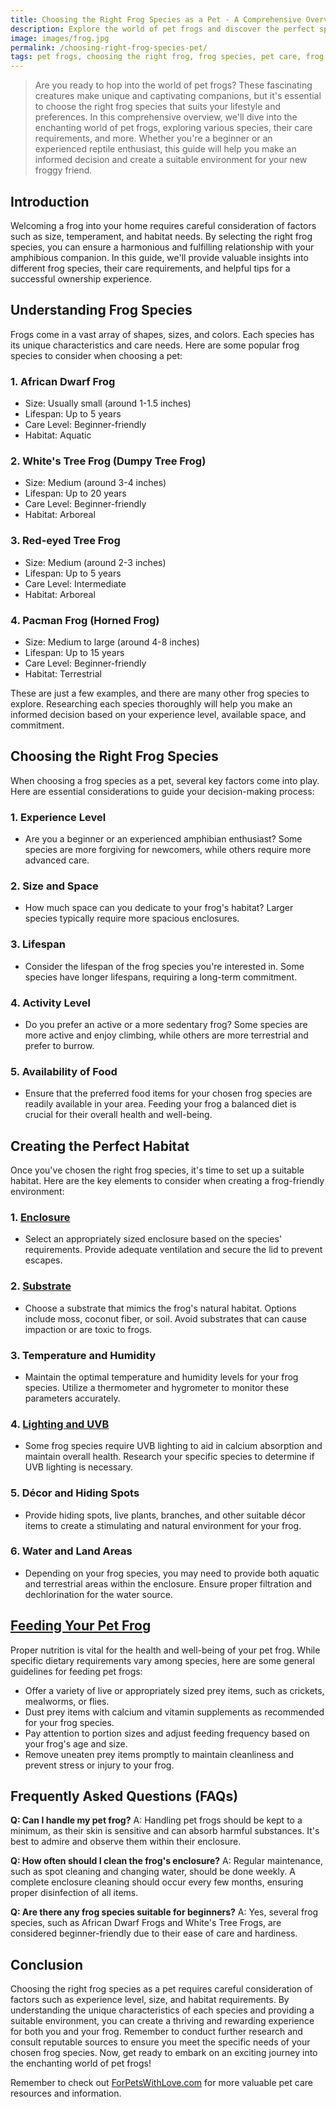 ```yaml
---
title: Choosing the Right Frog Species as a Pet - A Comprehensive Overview
description: Explore the world of pet frogs and discover the perfect species for your home. This comprehensive guide covers everything you need to know about choosing the right frog as a pet. From habitat requirements to feeding habits and more, we've got you covered!
image: images/frog.jpg
permalink: /choosing-right-frog-species-pet/
tags: pet frogs, choosing the right frog, frog species, pet care, frog habitats
---
```



> Are you ready to hop into the world of pet frogs? These fascinating creatures make unique and captivating companions, but it's essential to choose the right frog species that suits your lifestyle and preferences. In this comprehensive overview, we'll dive into the enchanting world of pet frogs, exploring various species, their care requirements, and more. Whether you're a beginner or an experienced reptile enthusiast, this guide will help you make an informed decision and create a suitable environment for your new froggy friend.

## Introduction

Welcoming a frog into your home requires careful consideration of factors such as size, temperament, and habitat needs. By selecting the right frog species, you can ensure a harmonious and fulfilling relationship with your amphibious companion. In this guide, we'll provide valuable insights into different frog species, their care requirements, and helpful tips for a successful ownership experience.

## Understanding Frog Species

Frogs come in a vast array of shapes, sizes, and colors. Each species has its unique characteristics and care needs. Here are some popular frog species to consider when choosing a pet:

### 1. African Dwarf Frog
- Size: Usually small (around 1-1.5 inches)
- Lifespan: Up to 5 years
- Care Level: Beginner-friendly
- Habitat: Aquatic

### 2. White's Tree Frog (Dumpy Tree Frog)
- Size: Medium (around 3-4 inches)
- Lifespan: Up to 20 years
- Care Level: Beginner-friendly
- Habitat: Arboreal

### 3. Red-eyed Tree Frog
- Size: Medium (around 2-3 inches)
- Lifespan: Up to 5 years
- Care Level: Intermediate
- Habitat: Arboreal

### 4. Pacman Frog (Horned Frog)
- Size: Medium to large (around 4-8 inches)
- Lifespan: Up to 15 years
- Care Level: Beginner-friendly
- Habitat: Terrestrial

These are just a few examples, and there are many other frog species to explore. Researching each species thoroughly will help you make an informed decision based on your experience level, available space, and commitment.

## Choosing the Right Frog Species

When choosing a frog species as a pet, several key factors come into play. Here are essential considerations to guide your decision-making process:

### 1. Experience Level
- Are you a beginner or an experienced amphibian enthusiast? Some species are more forgiving for newcomers, while others require more advanced care.

### 2. Size and Space
- How much space can you dedicate to your frog's habitat? Larger species typically require more spacious enclosures.

### 3. Lifespan
- Consider the lifespan of the frog species you're interested in. Some species have longer lifespans, requiring a long-term commitment.

### 4. Activity Level
- Do you prefer an active or a more sedentary frog? Some species are more active and enjoy climbing, while others are more terrestrial and prefer to burrow.

### 5. Availability of Food
- Ensure that the preferred food items for your chosen frog species are readily available in your area. Feeding your frog a balanced diet is crucial for their overall health and well-being.

## Creating the Perfect Habitat

Once you've chosen the right frog species, it's time to set up a suitable habitat. Here are the key elements to consider when creating a frog-friendly environment:

### 1. [Enclosure](https://www.amazon.com/s?k=frog+enclosure&crid=1BUPTWQQ4IJT7&sprefix=frog+enclosur%2Caps%2C266&linkCode=ll2&tag=forpetswith0d-20&linkId=5e73800a5b1bec5dcb78efa49afcacd3&language=en_US&ref_=as_li_ss_tl)
- Select an appropriately sized enclosure based on the species' requirements. Provide adequate ventilation and secure the lid to prevent escapes.

### 2. [Substrate](https://www.amazon.com/s?k=frog+substrate&crid=QI00Q3ANZYHE&sprefix=frog+substrate%2Caps%2C215&linkCode=ll2&tag=forpetswith0d-20&linkId=d52cea94b11d4f49aec70004f4e62a58&language=en_US&ref_=as_li_ss_tl)
- Choose a substrate that mimics the frog's natural habitat. Options include moss, coconut fiber, or soil. Avoid substrates that can cause impaction or are toxic to frogs.

### 3. Temperature and Humidity
- Maintain the optimal temperature and humidity levels for your frog species. Utilize a thermometer and hygrometer to monitor these parameters accurately.

### 4. [Lighting and UVB](https://forpetswithlove.com/best-selling-reptile-heating-lighting-products/)
- Some frog species require UVB lighting to aid in calcium absorption and maintain overall health. Research your specific species to determine if UVB lighting is necessary.

### 5. Décor and Hiding Spots
- Provide hiding spots, live plants, branches, and other suitable décor items to create a stimulating and natural environment for your frog.

### 6. Water and Land Areas
- Depending on your frog species, you may need to provide both aquatic and terrestrial areas within the enclosure. Ensure proper filtration and dechlorination for the water source.

## [Feeding Your Pet Frog](https://www.amazon.com/s?k=frog+food&crid=2RW6JUH7L4ZMA&sprefix=frog+food%2Caps%2C220&linkCode=ll2&tag=forpetswith0d-20&linkId=b9bfa267cd898a6e4c21f4be199b8ccc&language=en_US&ref_=as_li_ss_tl)

Proper nutrition is vital for the health and well-being of your pet frog. While specific dietary requirements vary among species, here are some general guidelines for feeding pet frogs:

- Offer a variety of live or appropriately sized prey items, such as crickets, mealworms, or flies.
- Dust prey items with calcium and vitamin supplements as recommended for your frog species.
- Pay attention to portion sizes and adjust feeding frequency based on your frog's age and size.
- Remove uneaten prey items promptly to maintain cleanliness and prevent stress or injury to your frog.

## Frequently Asked Questions (FAQs)

**Q: Can I handle my pet frog?**
A: Handling pet frogs should be kept to a minimum, as their skin is sensitive and can absorb harmful substances. It's best to admire and observe them within their enclosure.

**Q: How often should I clean the frog's enclosure?**
A: Regular maintenance, such as spot cleaning and changing water, should be done weekly. A complete enclosure cleaning should occur every few months, ensuring proper disinfection of all items.

**Q: Are there any frog species suitable for beginners?**
A: Yes, several frog species, such as African Dwarf Frogs and White's Tree Frogs, are considered beginner-friendly due to their ease of care and hardiness.

## Conclusion

Choosing the right frog species as a pet requires careful consideration of factors such as experience level, size, and habitat requirements. By understanding the unique characteristics of each species and providing a suitable environment, you can create a thriving and rewarding experience for both you and your frog. Remember to conduct further research and consult reputable sources to ensure you meet the specific needs of your chosen frog species. Now, get ready to embark on an exciting journey into the enchanting world of pet frogs!

Remember to check out [ForPetsWithLove.com](https://forpetswithlove.com/) for more valuable pet care resources and information.

